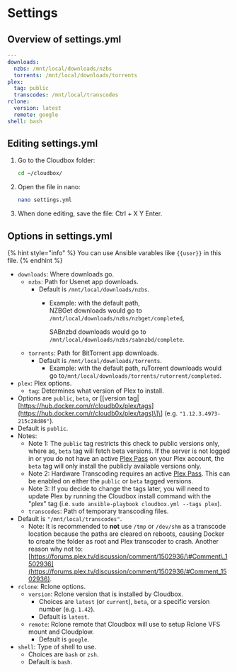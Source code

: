 # Settings

## Overview of settings.yml

```yaml
---
downloads:
  nzbs: /mnt/local/downloads/nzbs
  torrents: /mnt/local/downloads/torrents
plex:
  tag: public
  transcodes: /mnt/local/transcodes
rclone:
  version: latest
  remote: google
shell: bash
```

## Editing settings.yml

1. Go to the Cloudbox folder:

   ```bash
   cd ~/cloudbox/
   ```

2. Open the file in nano:

   ```bash
   nano settings.yml
   ```

3. When done editing, save the file: Ctrl + X Y Enter.

## Options in settings.yml

{% hint style="info" %}
You can use Ansible varables like  `{{user}}` in this file.
{% endhint %}

* `downloads`: Where downloads go.
  * `nzbs`: Path for Usenet app downloads.
    * Default is `/mnt/local/downloads/nzbs`.
      * Example: with the default path,   
        NZBGet downloads would go to   
        `/mnt/local/downloads/nzbs/nzbget/completed`, 

        SABnzbd downloads would go to   
        `/mnt/local/downloads/nzbs/sabnzbd/complete`.
  * `torrents`: Path for BitTorrent app downloads.
    * Default is `/mnt/local/downloads/torrents`.
      * Example: with the default path,  ruTorrent downloads would go to`/mnt/local/downloads/torrents/rutorrent/completed`.
* `plex`: Plex options.
  * `tag`: Determines what version of Plex to install. 
* Options are `public`, `beta`, or \[\[version tag\|[https://hub.docker.com/r/cloudb0x/plex/tags](https://hub.docker.com/r/cloudb0x/plex/tags)\]\] \(e.g. `"1.12.3.4973-215c28d86"`\).
* Default is `public`.
* Notes:
  * Note 1: The `public` tag restricts this check to public versions only, where as, `beta` tag will fetch beta versions. If the server is not logged in or you do not have an active [Plex Pass](https://www.plex.tv/features/plex-pass/) on your Plex account, the `beta` tag will only install the publicly available versions only.
  * Note 2: Hardware Transcoding requires an active [Plex Pass](https://www.plex.tv/features/plex-pass/). This can be enabled on either the `public` or `beta` tagged versions.
  * Note 3: If you decide to change the tags later, you will need to update Plex by running the Cloudbox install command with the "plex" tag \(i.e. `sudo ansible-playbook cloudbox.yml --tags plex`\).
  * `transcodes`: Path of temporary transcoding files.
* Default is `"/mnt/local/transcodes"`.
  * Note: It is recommended to **not** use `/tmp` or `/dev/shm` as a transcode location because the paths are cleared on reboots, causing Docker to create the folder as root and Plex transcoder to crash. Another reason why not to: [https://forums.plex.tv/discussion/comment/1502936/\#Comment\_1502936](https://forums.plex.tv/discussion/comment/1502936/#Comment_1502936).
* `rclone`: Rclone options.
  * `version`: Rclone version that is installed by Cloudbox.
    * Choices are `latest` \(or `current`\), `beta`, or a specific version number \(e.g. `1.42`\).
    * Default is `latest`.
  * `remote`: Rclone remote that Cloudbox will use to setup Rclone VFS mount and Cloudplow.
    * Default is `google`.
* `shell`: Type of shell to use.
  * Choices are `bash` or `zsh`.
  * Default is `bash`.

